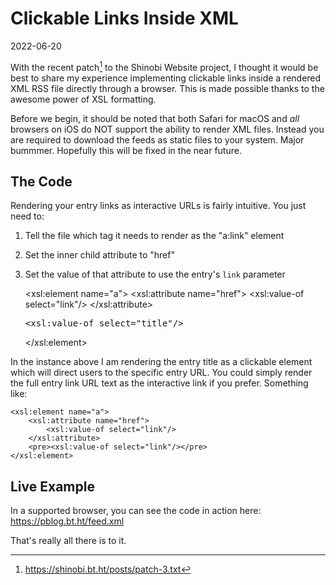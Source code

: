 # Clickable Links Inside XML

2022-06-20

With the recent patch[^1] to the Shinobi Website project, I thought it would be best to share my experience implementing clickable links inside a rendered XML RSS file directly through a browser. This is made possible thanks to the awesome power of XSL formatting.

Before we begin, it should be noted that both Safari for macOS and *all* browsers on iOS do NOT support the ability to render XML files. Instead you are required to download the feeds as static files to your system. Major bummmer. Hopefully this will be fixed in the near future.

## The Code

Rendering your entry links as interactive URLs is fairly intuitive. You just need to:

1. Tell the file which tag it needs to render as the "a:link" element
2. Set the inner child attribute to "href"
3. Set the value of that attribute to use the entry's `link` parameter


    <xsl:element name="a">
        <xsl:attribute name="href">
            <xsl:value-of select="link"/>
        </xsl:attribute>
        <pre><xsl:value-of select="title"/></pre>
    </xsl:element>


In the instance above I am rendering the entry title as a clickable element which will direct users to the specific entry URL. You could simply render the full entry link URL text as the interactive link if you prefer. Something like:


    <xsl:element name="a">
        <xsl:attribute name="href">
            <xsl:value-of select="link"/>
        </xsl:attribute>
        <pre><xsl:value-of select="link"/></pre>
    </xsl:element>


## Live Example

In a supported browser, you can see the code in action here: https://pblog.bt.ht/feed.xml

That's really all there is to it.

[^1]: https://shinobi.bt.ht/posts/patch-3.txt
